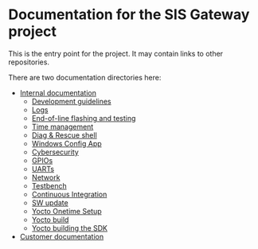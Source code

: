# Documentation for the SIS Gateway project

This is the entry point for the project. It may contain links to other repositories.

There are two documentation directories here:
- [Internal documentation](internal/toc.md)
	- [Development guidelines](internal/development.md)
	- [Logs](internal/SEPASSRFNT-6-syslog.md)
	- [End-of-line flashing and testing](internal/SEPASSRFNT-61-flashing.md)
	- [Time management](internal/SEPASSRFNT-76-time.md)
	- [Diag & Rescue shell](internal/SEPASSRFNT-69-rescue.md)
	- [Windows Config App](internal/SEPASSRFNT-58-win-config.md)
	- [Cybersecurity](internal/SEPASSRFNT-46-security.md)
	- [GPIOs](internal/SEPASSRFNT-45-gpio.md)
	- [UARTs](SEPASSRFNT-64-uarts.md)
	- [Network](internal/SEPASSRFNT-44-network.md)
	- [Testbench](internal/SEPASSRFNT-41-testbench.md)
	- [Continuous Integration](internal/SEPASSRFNT-41-ci.md)
	- [SW update](internal/SEPASSRFNT-18-update.md)
	- [Yocto Onetime Setup](internal/yocto-onetime-setup.md)
	- [Yocto build](internal/yocto.md)
	- [Yocto building the SDK](internal/yocto-SDK.md)
- [Customer documentation](customer/toc.md)

